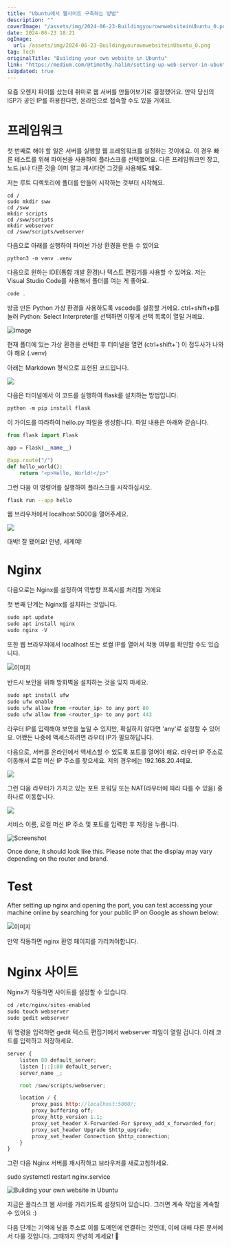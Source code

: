 ```yaml
---
title: "Ubuntu에서 웹사이트 구축하는 방법"
description: ""
coverImage: "/assets/img/2024-06-23-BuildingyourownwebsiteinUbuntu_0.png"
date: 2024-06-23 18:21
ogImage: 
  url: /assets/img/2024-06-23-BuildingyourownwebsiteinUbuntu_0.png
tag: Tech
originalTitle: "Building your own website in Ubuntu"
link: "https://medium.com/@timothy.halim/setting-up-web-server-in-ubuntu-8ac1a3b36a7d"
isUpdated: true
---
```






요즘 오렌지 파이를 샀는데 취미로 웹 서버를 만들어보기로 결정했어요. 만약 당신의 ISP가 공인 IP를 허용한다면, 온라인으로 접속할 수도 있을 거에요.

# 프레임워크

첫 번째로 해야 할 일은 서버를 실행할 웹 프레임워크를 설정하는 것이에요. 이 경우 빠른 테스트를 위해 파이썬을 사용하여 플라스크를 선택했어요. 다른 프레임워크인 장고, 노드.js나 다른 것을 이미 알고 계시다면 그것을 사용해도 돼요.

저는 루트 디렉토리에 폴더를 만들어 시작하는 것부터 시작해요.

<div class="content-ad"></div>

```shell
cd /
sudo mkdir sww
cd /sww
mkdir scripts
cd /sww/scripts
mkdir webserver
cd /sww/scripts/webserver
```

다음으로 아래를 실행하여 파이썬 가상 환경을 만들 수 있어요

```shell
python3 -m venv .venv
```

다음으로 원하는 IDE(통합 개발 환경)나 텍스트 편집기를 사용할 수 있어요. 저는 Visual Studio Code를 사용해서 폴더를 여는 게 좋아요.

<div class="content-ad"></div>

```js
code .
```

방금 만든 Python 가상 환경을 사용하도록 vscode를 설정할 거에요. ctrl+shift+p를 눌러 Python: Select Interpreter를 선택하면 이렇게 선택 목록이 열릴 거예요.

![image](/assets/img/2024-06-23-BuildingyourownwebsiteinUbuntu_0.png)

현재 폴더에 있는 가상 환경을 선택한 후 터미널을 열면 (ctrl+shift+`) 이 접두사가 나와야 해요 (.venv)

<div class="content-ad"></div>

아래는 Markdown 형식으로 표현된 코드입니다.


<img src="/assets/img/2024-06-23-BuildingyourownwebsiteinUbuntu_1.png" />

다음은 터미널에서 이 코드를 실행하여 flask를 설치하는 방법입니다.

```python
python -m pip install flask
```

이 가이드를 따라하여 hello.py 파일을 생성합니다. 파일 내용은 아래와 같습니다.


<div class="content-ad"></div>

```python
from flask import Flask

app = Flask(__name__)

@app.route("/")
def hello_world():
    return "<p>Hello, World!</p>"
```

그런 다음 이 명령어를 실행하여 플라스크를 시작하십시오.

```bash
flask run --app hello
```

웹 브라우저에서 localhost:5000을 열어주세요.

<div class="content-ad"></div>

<img src="/assets/img/2024-06-23-BuildingyourownwebsiteinUbuntu_2.png" />

대박! 잘 됐어요! 안녕, 세계여!

# Nginx

다음으로는 Nginx를 설정하여 역방향 프록시를 처리할 거에요

<div class="content-ad"></div>

첫 번째 단계는 Nginx를 설치하는 것입니다.

```js
sudo apt update
sudo apt install nginx
sudo nginx -V
```

또한 웹 브라우저에서 localhost 또는 로컬 IP를 열어서 작동 여부를 확인할 수도 있습니다.

![이미지](/assets/img/2024-06-23-BuildingyourownwebsiteinUbuntu_3.png)

<div class="content-ad"></div>

반드시 보안을 위해 방화벽을 설치하는 것을 잊지 마세요.

```js
sudo apt install ufw
sudo ufw enable
sudo ufw allow from <router_ip> to any port 80
sudo ufw allow from <router_ip> to any port 443
```

라우터 IP를 입력해야 보안을 높일 수 있지만, 확실하지 않다면 'any'로 설정할 수 있어요. 어쨌든 나중에 액세스하려면 라우터 IP가 필요하답니다.

다음으로, 서버를 온라인에서 액세스할 수 있도록 포트를 열어야 해요. 라우터 IP 주소로 이동해서 로컬 머신 IP 주소를 찾으세요. 저의 경우에는 192.168.20.4예요.

<div class="content-ad"></div>


<img src="/assets/img/2024-06-23-BuildingyourownwebsiteinUbuntu_4.png" />

그런 다음 라우터가 가지고 있는 포트 포워딩 또는 NAT(라우터에 따라 다를 수 있음) 중 하나로 이동합니다.

<img src="/assets/img/2024-06-23-BuildingyourownwebsiteinUbuntu_5.png" />

서비스 이름, 로컬 머신 IP 주소 및 포트를 입력한 후 저장을 누릅니다.


<div class="content-ad"></div>


![Screenshot](/assets/img/2024-06-23-BuildingyourownwebsiteinUbuntu_6.png)

Once done, it should look like this. Please note that the display may vary depending on the router and brand.

# Test

After setting up nginx and opening the port, you can test accessing your machine online by searching for your public IP on Google as shown below:


<div class="content-ad"></div>


![이미지](/assets/img/2024-06-23-BuildingyourownwebsiteinUbuntu_7.png)

만약 작동하면 nginx 환영 페이지를 가리켜야합니다.

# Nginx 사이트

Nginx가 작동하면 사이트를 설정할 수 있습니다.


<div class="content-ad"></div>


```js
cd /etc/nginx/sites-enabled
sudo touch webserver
sudo gedit webserver
```

위 명령을 입력하면 gedit 텍스트 편집기에서 webserver 파일이 열릴 겁니다. 아래 코드를 입력하고 저장하세요.

```js
server {
    listen 80 default_server;
    listen [::]:80 default_server;
    server_name _;

    root /sww/scripts/webserver;

    location / {
        proxy_pass http://localhost:5000/;
        proxy_buffering off;
        proxy_http_version 1.1;
        proxy_set_header X-Forwarded-For $proxy_add_x_forwarded_for;
        proxy_set_header Upgrade $http_upgrade;
        proxy_set_header Connection $http_connection;
    }
}
```

그런 다음 Nginx 서버를 재시작하고 브라우저를 새로고침하세요.


<div class="content-ad"></div>


sudo systemctl restart nginx.service


![Building your own website in Ubuntu](/assets/img/2024-06-23-BuildingyourownwebsiteinUbuntu_8.png)

지금은 플라스크 웹 서버를 가리키도록 설정되어 있습니다. 그러면 계속 작업을 계속할 수 있어요 :)

다음 단계는 기억에 남을 주소로 이를 도메인에 연결하는 것인데, 이에 대해 다른 문서에서 다룰 것입니다. 그때까지 안녕히 계세요! 👋
